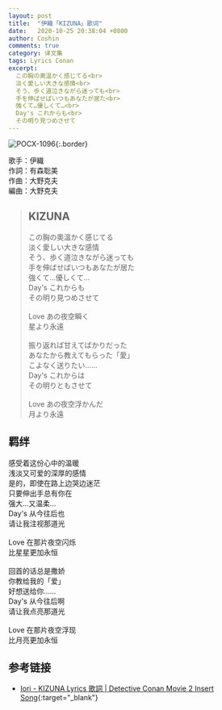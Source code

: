 ```yaml
---
layout: post
title:  "伊織「KIZUNA」歌词"
date:   2020-10-25 20:38:04 +0800
author: Coshin
comments: true
category: 译文集
tags: Lyrics Conan
excerpt:
  この胸の奧溫かく感じてる<br>
  淡く愛しい大きな感情<br>
  そう、歩く道泣きながら迷っても<br>
  手を伸ばせばいつもあなたが居た<br>
  強くて…優しくて…<br>
  Day's これからも<br>
  その明り見つめさせて
---
```

![POCX-1096](https://www.generasia.com/w/images/a/a9/MC_M2_OS_F.jpg){:.border}

歌手：伊織<br>
作詞：有森聡美<br>
作曲：大野克夫<br>
編曲：大野克夫

<blockquote class="original">
  <h2>KIZUNA</h2>
  <p>
    この胸の奧溫かく感じてる<br>
    淡く愛しい大きな感情<br>
    そう、歩く道泣きながら迷っても<br>
    手を伸ばせばいつもあなたが居た<br>
    強くて…優しくて…<br>
    Day's これからも<br>
    その明り見つめさせて<br>
    <br>
    Love あの夜空瞬く<br>
    星より永遠<br>
    <br>
    振り返れば甘えてばかりだった<br>
    あなたから教えてもらった「愛」<br>
    こよなく送りたい……<br>
    Day's これからは<br>
    その明りともさせて<br>
    <br>
    Love あの夜空浮かんだ<br>
    月より永遠
  </p>
</blockquote>

<div class="translation">
  <h2>羁绊</h2>
  <p>
    感受着这份心中的温暖<br>
    浅淡又可爱的深厚的感情<br>
    是的，即使在路上边哭边迷茫<br>
    只要伸出手总有你在<br>
    强大…又温柔…<br>
    Day's 从今往后也<br>
    请让我注视那道光<br>
    <br>
    Love 在那片夜空闪烁<br>
    比星星更加永恒<br>
    <br>
    回首的话总是撒娇<br>
    你教给我的「爱」<br>
    好想送给你……<br>
    Day's 从今往后啊<br>
    请让我点亮那道光<br>
    <br>
    Love 在那片夜空浮现<br>
    比月亮更加永恒
  </p>
</div>

## 参考链接

* [Iori - KIZUNA Lyrics 歌詞 \| Detective Conan Movie 2 Insert Song](https://www.animesonglyrics.com/detective-conan/kizuna){:target="_blank"}
